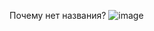 Почему нет названия?
![image](https://github.com/Avar1tia/DemoEkzamen/assets/52165649/fd297f19-c150-4bd3-afb1-3ec0a4b81461)

